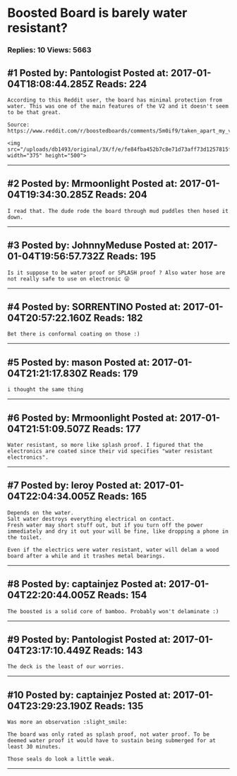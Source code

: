 # Boosted Board is barely water resistant?

### Replies: 10 Views: 5663

## \#1 Posted by: Pantologist Posted at: 2017-01-04T18:08:44.285Z Reads: 224

```
According to this Reddit user, the board has minimal protection from water. This was one of the main features of the V2 and it doesn't seem to be that great.

Source: https://www.reddit.com/r/boostedboards/comments/5m0if9/taken_apart_my_v2_and_i_dont_see_how_this_is_at/

<img src="/uploads/db1493/original/3X/f/e/fe84fba452b7c8e71d73aff73d1257815fb27883.jpg" width="375" height="500">
```

---
## \#2 Posted by: Mrmoonlight Posted at: 2017-01-04T19:34:30.285Z Reads: 204

```
I read that. The dude rode the board through mud puddles then hosed it down.
```

---
## \#3 Posted by: JohnnyMeduse Posted at: 2017-01-04T19:56:57.732Z Reads: 195

```
Is it suppose to be water proof or SPLASH proof ? Also water hose are not really safe to use on electronic 😜
```

---
## \#4 Posted by: SORRENTINO Posted at: 2017-01-04T20:57:22.160Z Reads: 182

```
Bet there is conformal coating on those :)
```

---
## \#5 Posted by: mason Posted at: 2017-01-04T21:21:17.830Z Reads: 179

```
i thought the same thing
```

---
## \#6 Posted by: Mrmoonlight Posted at: 2017-01-04T21:51:09.507Z Reads: 177

```
Water resistant, so more like splash proof. I figured that the electronics are coated since their vid specifies "water resistant electronics".
```

---
## \#7 Posted by: leroy Posted at: 2017-01-04T22:04:34.005Z Reads: 165

```
Depends on the water. 
Salt water destroys everything electrical on contact.
Fresh water may short stuff out, but if you turn off the power immediately and dry it out your will be fine, like dropping a phone in the toilet. 

Even if the electrics were water resistant, water will delam a wood board after a while and it trashes metal bearings.
```

---
## \#8 Posted by: captainjez Posted at: 2017-01-04T22:20:44.005Z Reads: 154

```
The boosted is a solid core of bamboo. Probably won't delaminate :)
```

---
## \#9 Posted by: Pantologist Posted at: 2017-01-04T23:17:10.449Z Reads: 143

```
The deck is the least of our worries.
```

---
## \#10 Posted by: captainjez Posted at: 2017-01-04T23:29:23.190Z Reads: 135

```
Was more an observation :slight_smile:

The board was only rated as splash proof, not water proof. To be deemed water proof it would have to sustain being submerged for at least 30 minutes. 

Those seals do look a little weak.
```

---
